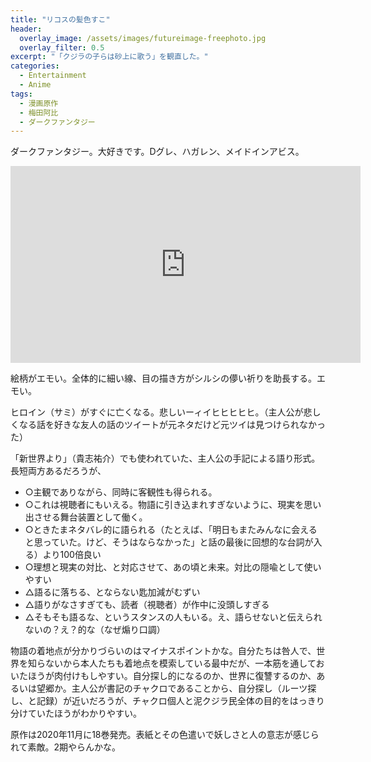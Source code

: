 ```yaml
---
title: "リコスの髪色すこ"
header:
  overlay_image: /assets/images/futureimage-freephoto.jpg
  overlay_filter: 0.5
excerpt: "「クジラの子らは砂上に歌う」を観直した。"
categories:
  - Entertainment
  - Anime
tags:
  - 漫画原作
  - 梅田阿比
  - ダークファンタジー
---
```


ダークファンタジー。大好きです。Dグレ、ハガレン、メイドインアビス。

<iframe width="560" height="315" src="https://www.youtube.com/embed/aKgYiCjRg_w" frameborder="0" allow="accelerometer; autoplay; clipboard-write; encrypted-media; gyroscope; picture-in-picture" allowfullscreen></iframe>
<p></p>

絵柄がエモい。全体的に細い線、目の描き方がシルシの儚い祈りを助長する。エモい。

ヒロイン（サミ）がすぐに亡くなる。悲しいーィイヒヒヒヒヒ。（主人公が悲しくなる話を好きな友人の話のツイートが元ネタだけど元ツイは見つけられなかった）

「新世界より」（貴志祐介）でも使われていた、主人公の手記による語り形式。長短両方あるだろうが、

- ○主観でありながら、同時に客観性も得られる。
- ○これは視聴者にもいえる。物語に引き込まれすぎないように、現実を思い出させる舞台装置として働く。
- ○ときたまネタバレ的に語られる（たとえば、「明日もまたみんなに会えると思っていた。けど、そうはならなかった」と話の最後に回想的な台詞が入る）より100倍良い
- ○理想と現実の対比、と対応させて、あの頃と未来。対比の隠喩として使いやすい
- △語るに落ちる、とならない匙加減がむずい
- △語りがなさすぎても、読者（視聴者）が作中に没頭しすぎる
- △そもそも語るな、というスタンスの人もいる。え、語らせないと伝えられないの？え？的な（なぜ煽り口調）

物語の着地点が分かりづらいのはマイナスポイントかな。自分たちは咎人で、世界を知らないから本人たちも着地点を模索している最中だが、一本筋を通しておいたほうが肉付けもしやすい。自分探し的になるのか、世界に復讐するのか、あるいは望郷か。主人公が書記のチャクロであることから、自分探し（ルーツ探し、と記録）が近いだろうが、チャクロ個人と泥クジラ民全体の目的をはっきり分けていたほうがわかりやすい。

原作は2020年11月に18巻発売。表紙とその色遣いで妖しさと人の意志が感じられて素敵。2期やらんかな。
